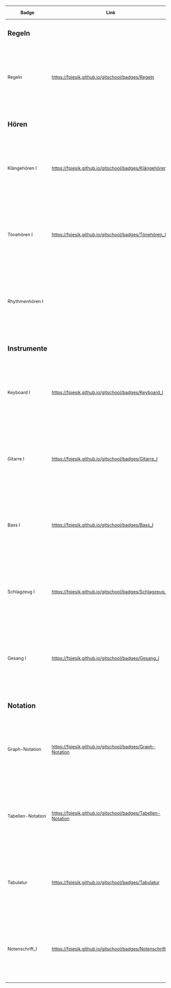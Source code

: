 <div class="joplin-table-wrapper"><table class="jop-noMdConv"><thead class="jop-noMdConv"><tr class="jop-noMdConv"><th class="jop-noMdConv">Badge</th><th class="jop-noMdConv">Link</th><th class="jop-noMdConv">QR-Code</th></tr></thead><tbody class="jop-noMdConv"><tr><td><h2>Regeln</h2></td><td></td><td></td></tr><tr class="jop-noMdConv"><td class="jop-noMdConv">Regeln</td><td class="jop-noMdConv"><a title="https://fpiesik.github.io/gitschool/badges/Regeln" href="https://fpiesik.github.io/gitschool/badges/Regeln" class="jop-noMdConv">https://fpiesik.github.io/gitschool/badges/Regeln</a></td><td class="jop-noMdConv"><img src="../_resources/84f17aa97c36de66e48aa93fdc588da3.png" alt="84f17aa97c36de66e48aa93fdc588da3.png" width="200" height="200" class="jop-noMdConv"></td></tr><tr class="jop-noMdConv"><td class="jop-noMdConv"><h2 class="jop-noMdConv">Hören</h2></td><td class="jop-noMdConv"></td><td class="jop-noMdConv"></td></tr><tr class="jop-noMdConv"><td class="jop-noMdConv">Klängehören I</td><td class="jop-noMdConv"><a title="https://fpiesik.github.io/gitschool/badges/Kl%C3%A4ngeh%C3%B6ren_I" href="https://fpiesik.github.io/gitschool/badges/Kl%C3%A4ngeh%C3%B6ren_I" class="jop-noMdConv">https://fpiesik.github.io/gitschool/badges/Klängehören_I</a></td><td class="jop-noMdConv"><img src="../_resources/adaceb326b346e251fd5adcfe353eae1.png" alt="adaceb326b346e251fd5adcfe353eae1.png" width="200" height="200" class="jop-noMdConv"></td></tr><tr class="jop-noMdConv"><td class="jop-noMdConv">Tönehören I</td><td class="jop-noMdConv"><a title="https://fpiesik.github.io/gitschool/badges/T%C3%B6neh%C3%B6ren_I" href="https://fpiesik.github.io/gitschool/badges/T%C3%B6neh%C3%B6ren_I" class="jop-noMdConv">https://fpiesik.github.io/gitschool/badges/Tönehören_I</a></td><td class="jop-noMdConv"><img src="../_resources/35f4ff1cb9d4f670db73a1dc3e22fe61.png" alt="35f4ff1cb9d4f670db73a1dc3e22fe61.png" width="200" height="200" class="jop-noMdConv"></td></tr><tr class="jop-noMdConv"><td class="jop-noMdConv">Rhythmenhören I</td><td class="jop-noMdConv"></td><td class="jop-noMdConv"><img src="../_resources/187d45b1cd5de61988f9575e43ce8b2c.png" alt="187d45b1cd5de61988f9575e43ce8b2c.png" width="200" height="200" class="jop-noMdConv"></td></tr><tr class="jop-noMdConv"><td class="jop-noMdConv"><h2 class="jop-noMdConv">Instrumente</h2></td><td class="jop-noMdConv"></td><td class="jop-noMdConv"></td></tr><tr class="jop-noMdConv"><td class="jop-noMdConv">Keyboard I</td><td class="jop-noMdConv"><a title="https://fpiesik.github.io/gitschool/badges/Keyboard_I" href="https://fpiesik.github.io/gitschool/badges/Keyboard_I" class="jop-noMdConv">https://fpiesik.github.io/gitschool/badges/Keyboard_I</a></td><td class="jop-noMdConv"><img src="../_resources/7a3b016b04abab427cd1968524ef871a.png" alt="7a3b016b04abab427cd1968524ef871a.png" width="200" height="200" class="jop-noMdConv"></td></tr><tr class="jop-noMdConv"><td class="jop-noMdConv">Gitarre I</td><td class="jop-noMdConv"><a title="https://fpiesik.github.io/gitschool/badges/Gitarre_I" href="https://fpiesik.github.io/gitschool/badges/Gitarre_I" class="jop-noMdConv">https://fpiesik.github.io/gitschool/badges/Gitarre_I</a></td><td class="jop-noMdConv"><img src="../_resources/cbfb56af12eddc77d20b4dd058205bde.png" alt="cbfb56af12eddc77d20b4dd058205bde.png" width="200" height="199" class="jop-noMdConv"></td></tr><tr class="jop-noMdConv"><td class="jop-noMdConv">Bass I</td><td class="jop-noMdConv"><a title="https://fpiesik.github.io/gitschool/badges/Bass_I" href="https://fpiesik.github.io/gitschool/badges/Bass_I" class="jop-noMdConv">https://fpiesik.github.io/gitschool/badges/Bass_I</a></td><td class="jop-noMdConv"><img src="../_resources/d70334d220b8d575c526c551357c2151.png" alt="d70334d220b8d575c526c551357c2151.png" width="200" height="200" class="jop-noMdConv"></td></tr><tr class="jop-noMdConv"><td class="jop-noMdConv">Schlagzeug I</td><td class="jop-noMdConv"><a title="https://fpiesik.github.io/gitschool/badges/Schlagzeug_I" href="https://fpiesik.github.io/gitschool/badges/Schlagzeug_I" class="jop-noMdConv">https://fpiesik.github.io/gitschool/badges/Schlagzeug_I</a></td><td class="jop-noMdConv"><img src="../_resources/ad117de79a9ac8c4498b61e3f097f8d8.png" alt="ad117de79a9ac8c4498b61e3f097f8d8.png" width="200" height="200" class="jop-noMdConv"></td></tr><tr class="jop-noMdConv"><td class="jop-noMdConv">Gesang I</td><td class="jop-noMdConv"><a title="https://fpiesik.github.io/gitschool/badges/Gesang_I" href="https://fpiesik.github.io/gitschool/badges/Gesang_I" class="jop-noMdConv">https://fpiesik.github.io/gitschool/badges/Gesang_I</a></td><td class="jop-noMdConv"><img src="../_resources/0093c60789157334a8c85aae20dd1e1a.png" alt="0093c60789157334a8c85aae20dd1e1a.png" width="200" height="200" class="jop-noMdConv"></td></tr><tr class="jop-noMdConv"><td class="jop-noMdConv"><h2 class="jop-noMdConv">Notation</h2></td><td class="jop-noMdConv"></td><td class="jop-noMdConv"></td></tr><tr class="jop-noMdConv"><td class="jop-noMdConv">Graph-Notation</td><td class="jop-noMdConv"><a title="https://fpiesik.github.io/gitschool/badges/Graph-Notation" href="https://fpiesik.github.io/gitschool/badges/Graph-Notation" class="jop-noMdConv">https://fpiesik.github.io/gitschool/badges/Graph-Notation</a></td><td class="jop-noMdConv"><img src="../_resources/deaae28458c9888f81c3b2eef48512ee.png" alt="deaae28458c9888f81c3b2eef48512ee.png" width="200" height="200" class="jop-noMdConv"></td></tr><tr class="jop-noMdConv"><td class="jop-noMdConv">Tabellen-Notation</td><td class="jop-noMdConv"><a title="https://fpiesik.github.io/gitschool/badges/Tabellen-Notation" href="https://fpiesik.github.io/gitschool/badges/Tabellen-Notation" class="jop-noMdConv">https://fpiesik.github.io/gitschool/badges/Tabellen-Notation</a></td><td class="jop-noMdConv"><img src="../_resources/3f005e77a3f517aeea2a8bf0f1bddefa.png" alt="3f005e77a3f517aeea2a8bf0f1bddefa.png" width="200" height="200" class="jop-noMdConv"></td></tr><tr class="jop-noMdConv"><td class="jop-noMdConv">Tabulatur</td><td class="jop-noMdConv"><a title="https://fpiesik.github.io/gitschool/badges/Tabulatur" href="https://fpiesik.github.io/gitschool/badges/Tabulatur" class="jop-noMdConv">https://fpiesik.github.io/gitschool/badges/Tabulatur</a></td><td class="jop-noMdConv"><img src="../_resources/b1bb402417f92ecc18f87ee40da4b21f.png" alt="b1bb402417f92ecc18f87ee40da4b21f.png" width="200" height="200" class="jop-noMdConv"></td></tr><tr class="jop-noMdConv"><td class="jop-noMdConv">Notenschrift_I</td><td class="jop-noMdConv"><a title="https://fpiesik.github.io/gitschool/badges/Notenschrift_I" href="https://fpiesik.github.io/gitschool/badges/Notenschrift_I" class="jop-noMdConv">https://fpiesik.github.io/gitschool/badges/Notenschrift_I</a></td><td class="jop-noMdConv"><img src="../_resources/794caa937c466699c17a8811cd90187a.png" alt="794caa937c466699c17a8811cd90187a.png" width="200" height="200" class="jop-noMdConv"></td></tr></tbody></table></div>

&nbsp;
